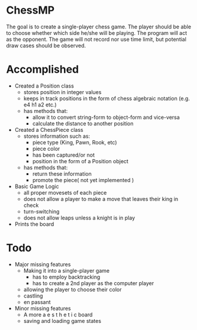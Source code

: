 # ChessMP

The goal is to create a single-player chess game. The player should be able to choose whether which side he/she will be playing. The program will act as the opponent. The game will not record nor use time limit, but potential draw cases should be observed.

# Accomplished
* Created a Position class
	* stores position in integer values
	* keeps in track positions in the form of chess algebraic notation (e.g. e4 h1 a2 etc.)
	* has methods that:
		* allow it to convert string-form to object-form and vice-versa
		* calculate the distance to another position
* Created a ChessPiece class
	* stores information such as:
		* piece type (King, Pawn, Rook, etc)
		* piece color
		* has been captured/or not
		* position in the form of a Position object
	* has methods that:
		* return these information
		* promote the piece( not yet implemented )
* Basic Game Logic
	* all proper movesets of each piece
	* does not allow a player to make a move that leaves their king in check
	* turn-switching
	* does not allow leaps unless a knight is in play
* Prints the board
# Todo
* Major missing features
	* Making it into a single-player game
		* has to employ backtracking
		* has to create a 2nd player as the computer player 
	* allowing the player to choose their color
	* castling
	* en passant
* Minor missing features
	* A more a e s t h e t i c board
	* saving and loading game states

